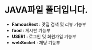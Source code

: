 # JAVA파일 폴더입니다.

- **FamousRest** : 맛집 검색 및 리뷰 기능부
- **food** : 게시판 기능부
- **USER1** : 로그인 및 회원가입 기능부
- **webSocket** : 채팅 기능부
